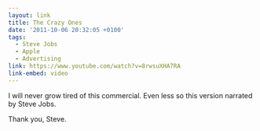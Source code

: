 ```yaml
---
layout: link
title: The Crazy Ones
date: '2011-10-06 20:32:05 +0100'
tags:
  - Steve Jobs
  - Apple
  - Advertising
link: https://www.youtube.com/watch?v=8rwsuXHA7RA
link-embed: video
---
```

I will never grow tired of this commercial. Even less so this version narrated by Steve Jobs.

Thank you, Steve.
